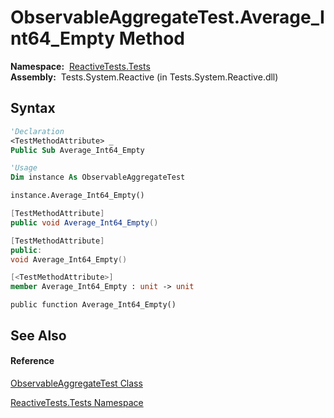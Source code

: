 # ObservableAggregateTest.Average\_Int64\_Empty Method

**Namespace:**  [ReactiveTests.Tests](ReactiveTests.Tests\ReactiveTests.Tests.md)  
**Assembly:**  Tests.System.Reactive (in Tests.System.Reactive.dll)

## Syntax

```vb
'Declaration
<TestMethodAttribute> _
Public Sub Average_Int64_Empty
```

```vb
'Usage
Dim instance As ObservableAggregateTest

instance.Average_Int64_Empty()
```

```csharp
[TestMethodAttribute]
public void Average_Int64_Empty()
```

```c++
[TestMethodAttribute]
public:
void Average_Int64_Empty()
```

```fsharp
[<TestMethodAttribute>]
member Average_Int64_Empty : unit -> unit 
```

```jscript
public function Average_Int64_Empty()
```

## See Also

#### Reference

[ObservableAggregateTest Class](ObservableAggregateTest\ObservableAggregateTest.md)

[ReactiveTests.Tests Namespace](ReactiveTests.Tests\ReactiveTests.Tests.md)




